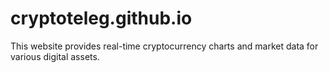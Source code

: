 # cryptoteleg.github.io
This website provides real-time cryptocurrency charts and market data for various digital assets.

